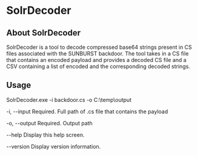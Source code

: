 # SolrDecoder

## About SolrDecoder
SolrDecoder is a tool to decode compressed base64 strings present in CS files associated with the SUNBURST backdoor. The tool takes in a CS file that contains an encoded payload and provides a decoded CS file and a CSV containing a list of encoded and the corresponding decoded strings. 

## Usage

SolrDecoder.exe -i backdoor.cs -o C:\temp\output

  -i, --input     Required. Full path of .cs file that contains the payload

  -o, --output    Required. Output path

  --help          Display this help screen.

  --version       Display version information.
